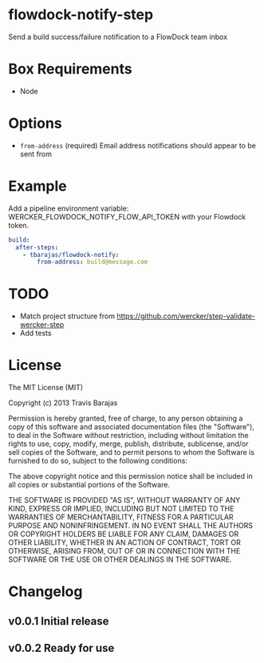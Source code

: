 # flowdock-notify-step

Send a build success/failure notification to a FlowDock team inbox

# Box Requirements

 * Node

# Options

* `from-address` (required) Email address notifications should appear to be sent from

# Example

Add a pipeline environment variable: WERCKER_FLOWDOCK_NOTIFY_FLOW_API_TOKEN with your Flowdock token.

```yaml
build:
  after-steps:
    - tbarajas/flowdock-notify:
        from-address: build@message.com
```

# TODO

* Match project structure from https://github.com/wercker/step-validate-wercker-step
* Add tests

# License

The MIT License (MIT)

Copyright (c) 2013 Travis Barajas

Permission is hereby granted, free of charge, to any person obtaining a copy of
this software and associated documentation files (the "Software"), to deal in
the Software without restriction, including without limitation the rights to
use, copy, modify, merge, publish, distribute, sublicense, and/or sell copies of
the Software, and to permit persons to whom the Software is furnished to do so,
subject to the following conditions:

The above copyright notice and this permission notice shall be included in all
copies or substantial portions of the Software.

THE SOFTWARE IS PROVIDED "AS IS", WITHOUT WARRANTY OF ANY KIND, EXPRESS OR
IMPLIED, INCLUDING BUT NOT LIMITED TO THE WARRANTIES OF MERCHANTABILITY, FITNESS
FOR A PARTICULAR PURPOSE AND NONINFRINGEMENT. IN NO EVENT SHALL THE AUTHORS OR
COPYRIGHT HOLDERS BE LIABLE FOR ANY CLAIM, DAMAGES OR OTHER LIABILITY, WHETHER
IN AN ACTION OF CONTRACT, TORT OR OTHERWISE, ARISING FROM, OUT OF OR IN
CONNECTION WITH THE SOFTWARE OR THE USE OR OTHER DEALINGS IN THE SOFTWARE.

# Changelog

## v0.0.1 Initial release
## v0.0.2 Ready for use